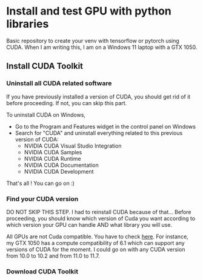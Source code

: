 # Install and test GPU with python libraries

Basic repository to create your venv with tensorflow or pytorch using CUDA. When I am writing this, I am on a Windows 11 laptop with a GTX 1050.

## Install CUDA Toolkit

### Uninstall all CUDA related software

If you have previously installed a version of CUDA, you should get rid of it before proceeding. If not, you can skip this part.

To uninstall CUDA on Windows,
- Go to the Program and Features widget in the control panel on Windows 
- Search for "CUDA" and uninstall everything related to this previous version of CUDA:
  - NVIDIA CUDA Visual Studio Integration
  - NVIDIA CUDA Samples
  - NVIDIA CUDA Runtime
  - NVIDIA CUDA Documentation
  - NVIDIA CUDA Development

That's all ! You can go on :)


### Find your CUDA version

DO NOT SKIP THIS STEP. I had to reinstall CUDA because of that... Before proceeding, you should know which version of Cuda you want according to which version your GPU can handle AND what library you will use. 

All GPUs are not Cuda compatible. You have to check [here](https://en.wikipedia.org/wiki/CUDA#GPUs_supported). For instance, my GTX 1050 has a compute compatibility of 6.1 which can support any versions of CUDA for the moment. I could go on with any CUDA version from 10.0 to 10.2 and from 11.0 to 11.7. 

### Download CUDA Toolkit 


